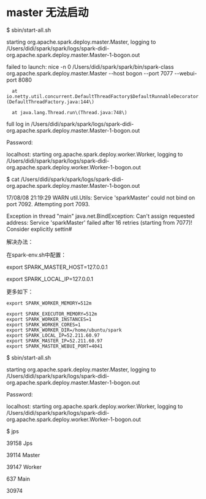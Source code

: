 # master 无法启动

$ sbin/start-all.sh

starting org.apache.spark.deploy.master.Master, logging to /Users/didi/spark/spark/logs/spark-didi-org.apache.spark.deploy.master.Master-1-bogon.out

failed to launch: nice -n 0 /Users/didi/spark/spark/bin/spark-class org.apache.spark.deploy.master.Master --host bogon --port 7077 --webui-port 8080

```
  at io.netty.util.concurrent.DefaultThreadFactory$DefaultRunnableDecorator.run\(DefaultThreadFactory.java:144\)

  at java.lang.Thread.run\(Thread.java:748\)
```

full log in /Users/didi/spark/spark/logs/spark-didi-org.apache.spark.deploy.master.Master-1-bogon.out

Password:

localhost: starting org.apache.spark.deploy.worker.Worker, logging to /Users/didi/spark/spark/logs/spark-didi-org.apache.spark.deploy.worker.Worker-1-bogon.out

$ cat /Users/didi/spark/spark/logs/spark-didi-org.apache.spark.deploy.master.Master-1-bogon.out

17/08/08 21:19:29 WARN util.Utils: Service 'sparkMaster' could not bind on port 7092. Attempting port 7093.

Exception in thread "main" java.net.BindException: Can't assign requested address: Service 'sparkMaster' failed after 16 retries \(starting from 7077\)! Consider explicitly settin\#

解决办法：

在spark-env.sh中配置：

export  SPARK\_MASTER\_HOST=127.0.0.1

export  SPARK\_LOCAL\_IP=127.0.0.1

更多如下：

```
export SPARK_WORKER_MEMORY=512m
```

```
export SPARK_EXECUTOR_MEMORY=512m
export SPARK_WORKER_INSTANCES=1
export SPARK_WORKER_CORES=1
export SPARK_WORKER_DIR=/home/ubuntu/spark
export SPARK_LOCAL_IP=52.211.60.97
export SPARK_MASTER_IP=52.211.60.97
export SPARK_MASTER_WEBUI_PORT=4041
```

$ sbin/start-all.sh

starting org.apache.spark.deploy.master.Master, logging to /Users/didi/spark/spark/logs/spark-didi-org.apache.spark.deploy.master.Master-1-bogon.out

Password:

localhost: starting org.apache.spark.deploy.worker.Worker, logging to /Users/didi/spark/spark/logs/spark-didi-org.apache.spark.deploy.worker.Worker-1-bogon.out

$ jps

39158 Jps

39114 Master

39147 Worker

637 Main

30974



